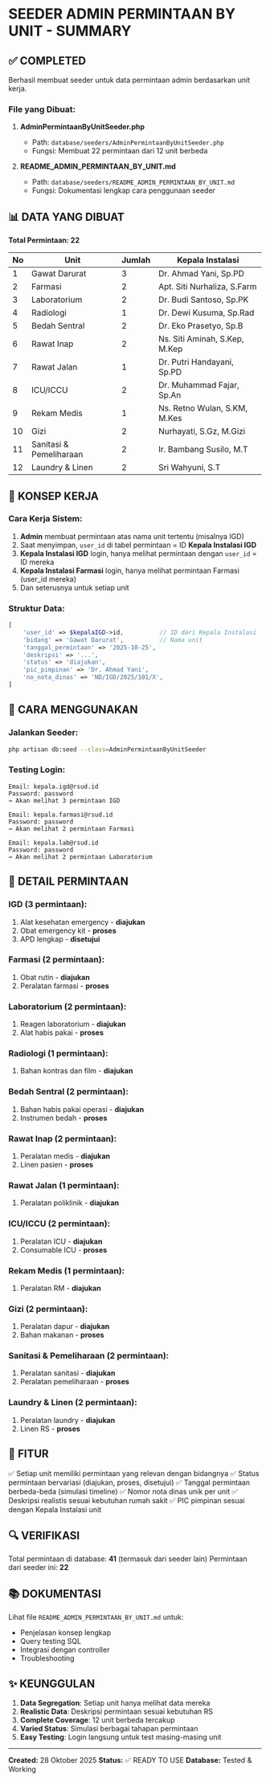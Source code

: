 # SEEDER ADMIN PERMINTAAN BY UNIT - SUMMARY

## ✅ COMPLETED

Berhasil membuat seeder untuk data permintaan admin berdasarkan unit kerja.

### File yang Dibuat:

1. **AdminPermintaanByUnitSeeder.php**
   - Path: `database/seeders/AdminPermintaanByUnitSeeder.php`
   - Fungsi: Membuat 22 permintaan dari 12 unit berbeda
   
2. **README_ADMIN_PERMINTAAN_BY_UNIT.md**
   - Path: `database/seeders/README_ADMIN_PERMINTAAN_BY_UNIT.md`
   - Fungsi: Dokumentasi lengkap cara penggunaan seeder

## 📊 DATA YANG DIBUAT

**Total Permintaan: 22**

| No | Unit                      | Jumlah | Kepala Instalasi                |
|----|---------------------------|--------|---------------------------------|
| 1  | Gawat Darurat            | 3      | Dr. Ahmad Yani, Sp.PD          |
| 2  | Farmasi                  | 2      | Apt. Siti Nurhaliza, S.Farm    |
| 3  | Laboratorium             | 2      | Dr. Budi Santoso, Sp.PK        |
| 4  | Radiologi                | 1      | Dr. Dewi Kusuma, Sp.Rad        |
| 5  | Bedah Sentral            | 2      | Dr. Eko Prasetyo, Sp.B         |
| 6  | Rawat Inap               | 2      | Ns. Siti Aminah, S.Kep, M.Kep  |
| 7  | Rawat Jalan              | 1      | Dr. Putri Handayani, Sp.PD     |
| 8  | ICU/ICCU                 | 2      | Dr. Muhammad Fajar, Sp.An      |
| 9  | Rekam Medis              | 1      | Ns. Retno Wulan, S.KM, M.Kes   |
| 10 | Gizi                     | 2      | Nurhayati, S.Gz, M.Gizi        |
| 11 | Sanitasi & Pemeliharaan  | 2      | Ir. Bambang Susilo, M.T        |
| 12 | Laundry & Linen          | 2      | Sri Wahyuni, S.T               |

## 🔑 KONSEP KERJA

### Cara Kerja Sistem:

1. **Admin** membuat permintaan atas nama unit tertentu (misalnya IGD)
2. Saat menyimpan, `user_id` di tabel permintaan = ID **Kepala Instalasi IGD**
3. **Kepala Instalasi IGD** login, hanya melihat permintaan dengan `user_id` = ID mereka
4. **Kepala Instalasi Farmasi** login, hanya melihat permintaan Farmasi (user_id mereka)
5. Dan seterusnya untuk setiap unit

### Struktur Data:

```php
[
    'user_id' => $kepalaIGD->id,          // ID dari Kepala Instalasi
    'bidang' => 'Gawat Darurat',          // Nama unit
    'tanggal_permintaan' => '2025-10-25',
    'deskripsi' => '...',
    'status' => 'diajukan',
    'pic_pimpinan' => 'Dr. Ahmad Yani',
    'no_nota_dinas' => 'ND/IGD/2025/101/X',
]
```

## 🚀 CARA MENGGUNAKAN

### Jalankan Seeder:

```bash
php artisan db:seed --class=AdminPermintaanByUnitSeeder
```

### Testing Login:

```
Email: kepala.igd@rsud.id
Password: password
→ Akan melihat 3 permintaan IGD

Email: kepala.farmasi@rsud.id
Password: password
→ Akan melihat 2 permintaan Farmasi

Email: kepala.lab@rsud.id
Password: password
→ Akan melihat 2 permintaan Laboratorium
```

## 📝 DETAIL PERMINTAAN

### IGD (3 permintaan):
1. Alat kesehatan emergency - **diajukan**
2. Obat emergency kit - **proses**
3. APD lengkap - **disetujui**

### Farmasi (2 permintaan):
1. Obat rutin - **diajukan**
2. Peralatan farmasi - **proses**

### Laboratorium (2 permintaan):
1. Reagen laboratorium - **diajukan**
2. Alat habis pakai - **proses**

### Radiologi (1 permintaan):
1. Bahan kontras dan film - **diajukan**

### Bedah Sentral (2 permintaan):
1. Bahan habis pakai operasi - **diajukan**
2. Instrumen bedah - **proses**

### Rawat Inap (2 permintaan):
1. Peralatan medis - **diajukan**
2. Linen pasien - **proses**

### Rawat Jalan (1 permintaan):
1. Peralatan poliklinik - **diajukan**

### ICU/ICCU (2 permintaan):
1. Peralatan ICU - **diajukan**
2. Consumable ICU - **proses**

### Rekam Medis (1 permintaan):
1. Peralatan RM - **diajukan**

### Gizi (2 permintaan):
1. Peralatan dapur - **diajukan**
2. Bahan makanan - **proses**

### Sanitasi & Pemeliharaan (2 permintaan):
1. Peralatan sanitasi - **diajukan**
2. Peralatan pemeliharaan - **proses**

### Laundry & Linen (2 permintaan):
1. Peralatan laundry - **diajukan**
2. Linen RS - **proses**

## 🎯 FITUR

✅ Setiap unit memiliki permintaan yang relevan dengan bidangnya
✅ Status permintaan bervariasi (diajukan, proses, disetujui)
✅ Tanggal permintaan berbeda-beda (simulasi timeline)
✅ Nomor nota dinas unik per unit
✅ Deskripsi realistis sesuai kebutuhan rumah sakit
✅ PIC pimpinan sesuai dengan Kepala Instalasi unit

## 🔍 VERIFIKASI

Total permintaan di database: **41** (termasuk dari seeder lain)
Permintaan dari seeder ini: **22**

## 📚 DOKUMENTASI

Lihat file `README_ADMIN_PERMINTAAN_BY_UNIT.md` untuk:
- Penjelasan konsep lengkap
- Query testing SQL
- Integrasi dengan controller
- Troubleshooting

## ✨ KEUNGGULAN

1. **Data Segregation**: Setiap unit hanya melihat data mereka
2. **Realistic Data**: Deskripsi permintaan sesuai kebutuhan RS
3. **Complete Coverage**: 12 unit berbeda tercakup
4. **Varied Status**: Simulasi berbagai tahapan permintaan
5. **Easy Testing**: Login langsung untuk test masing-masing unit

---

**Created:** 28 Oktober 2025
**Status:** ✅ READY TO USE
**Database:** Tested & Working
